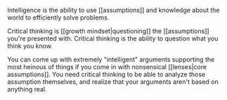 Intelligence is the ability to use [[assumptions]] and knowledge about the world to efficiently solve problems. 

Critical thinking is [[growth mindset|questioning]] the [[assumptions]] you're presented with. Critical thinking is the ability to question what you think you know.

You can come up with extremely "intelligent" arguments supporting the most heinous of things if you come in with nonsensical [[lenses|core assumptions]]. You need critical thinking to be able to analyze those assumption themselves, and realize that your arguments aren't based on anything real.

